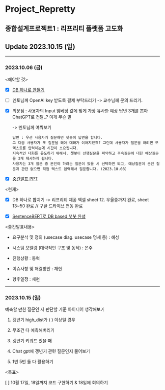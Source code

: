 # Project_Repretty
## 종합설계프로젝트1 : 리프리티 플랫폼 고도화

## Update 2023.10.15 (일)

---

### 2023.10.06 (금)


<해야할 것>


- [X] [DB 하나로 만들기](https://docs.google.com/spreadsheets/d/1qucS86xmwJ-yiRBVI44m72sPlsz73-LMQrQPya46JQA/edit?usp=sharing)


- [ ] 멘토님께 OpenAI key 받도록 결제 부탁드리기
      -> 교수님께 문의 드리기.


- [X] 의문점 : 사용자의 Input 임베딩 값에 맞게 가장 유사한 예상 답변 3개를 뽑아 ChatGPT로 전달..? 이게 무슨 말


    -> 멘토님께 여쭤보기

      답변 : 우선 사용자가 질문하면 챗봇이 답변을 합니다.
      그 다음 사용자가 또 질문을 해야 대화가 이어지겠죠? 그런데 사용자가 질문을 하려면 또 텍스트를 입력하는데 시간이 소요됩니다.
      지속적인 대화를 유도하기 위해서, 챗봇이 선행질문을 파악하고 후속질문에 대한 예상질문을 3개 제시하게 됩니다.
      사용자는 3개 질문 중 본인이 하려는 질문이 있을 시 선택하면 되고, 예상질문이 본인 질문과 관련 없으면 직접 텍스트 입력해서 질문합니다. (2023.10.08)


- [X] [중간발표 PPT](https://drive.google.com/file/d/1K1Nxem5Zd_2d1RuRVr91Zr-Eu22rqwV8/view?usp=share_link)




<현재>


- [X] DB 하나로 합치기 -> 리프리티 제공 엑셀 sheet 12. 우울증까지 완료, sheet 13~50 완료 // 구글 드라이브 연동 완료


- [X] [SentenceBERT로 DB based 챗봇 완성](https://colab.research.google.com/drive/1vRpd_qTXivje3afV6sppIX8ICKew8rcB?usp=sharing)



<중간발표내용> 


- 요구분석 및 정의 (usecase diag. usecase 명세 등) : 혜성


- 시스템 모델링 (대략적인 구조 및 동작) : 은주


- 진행상황 : 동혁


- 이슈사항 및 해결방안 : 채현


- 향후일정 : 채현

---


### 2023.10.15 (일)

예측할 만한 질문인 지 판단할 기준 아이디어 생각해보기


1. 갱년기 high_dist가 ( ) 이상일 경우


2. 무조건 다 예측해버리기


3. 갱년기 키워드 있을 때


4.  Chat gpt에 갱년기 관련 질문인지 물어보기


5. 1번 5번 둘 다 활용하기


<목표>


[ ] 10월 17일, 18일까지 코드 구현하기 & 18일에 회의하기







